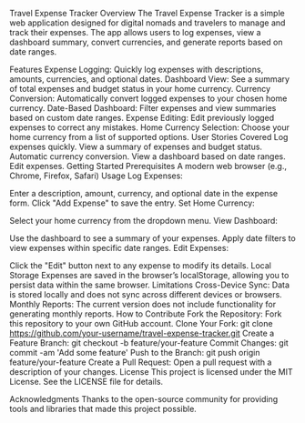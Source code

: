 Travel Expense Tracker
Overview
The Travel Expense Tracker is a simple web application designed for digital nomads and travelers to manage and track their expenses. The app allows users to log expenses, view a dashboard summary, convert currencies, and generate reports based on date ranges.

Features
Expense Logging: Quickly log expenses with descriptions, amounts, currencies, and optional dates.
Dashboard View: See a summary of total expenses and budget status in your home currency.
Currency Conversion: Automatically convert logged expenses to your chosen home currency.
Date-Based Dashboard: Filter expenses and view summaries based on custom date ranges.
Expense Editing: Edit previously logged expenses to correct any mistakes.
Home Currency Selection: Choose your home currency from a list of supported options.
User Stories Covered
Log expenses quickly.
View a summary of expenses and budget status.
Automatic currency conversion.
View a dashboard based on date ranges.
Edit expenses.
Getting Started
Prerequisites
A modern web browser (e.g., Chrome, Firefox, Safari)
Usage
Log Expenses:

Enter a description, amount, currency, and optional date in the expense form.
Click "Add Expense" to save the entry.
Set Home Currency:

Select your home currency from the dropdown menu.
View Dashboard:

Use the dashboard to see a summary of your expenses.
Apply date filters to view expenses within specific date ranges.
Edit Expenses:

Click the "Edit" button next to any expense to modify its details.
Local Storage
Expenses are saved in the browser’s localStorage, allowing you to persist data within the same browser.
Limitations
Cross-Device Sync: Data is stored locally and does not sync across different devices or browsers.
Monthly Reports: The current version does not include functionality for generating monthly reports.
How to Contribute
Fork the Repository: Fork this repository to your own GitHub account.
Clone Your Fork: git clone https://github.com/your-username/travel-expense-tracker.git
Create a Feature Branch: git checkout -b feature/your-feature
Commit Changes: git commit -am 'Add some feature'
Push to the Branch: git push origin feature/your-feature
Create a Pull Request: Open a pull request with a description of your changes.
License
This project is licensed under the MIT License. See the LICENSE file for details.

Acknowledgments
Thanks to the open-source community for providing tools and libraries that made this project possible.
